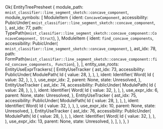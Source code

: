 Ok(
    EntityTreePresheet {
        module_path: `mnist_classifier::line_segment_sketch::concave_component`,
        module_symbols: [
            ModuleItem {
                ident: `ConcaveComponent`,
                accessibility: PubicUnder(
                    `mnist_classifier::line_segment_sketch::concave_component`,
                ),
                ast_idx: 77,
                path: TypePath(`mnist_classifier::line_segment_sketch::concave_component::ConcaveComponent, Struct`),
            },
            ModuleItem {
                ident: `find_concave_components`,
                accessibility: PubicUnder(
                    `mnist_classifier::line_segment_sketch::concave_component`,
                ),
                ast_idx: 78,
                path: FormPath(`mnist_classifier::line_segment_sketch::concave_component::find_concave_components, Function`),
            },
        ],
        entity_use_roots: EntityUseExprTrackers(
            [
                EntityUseTracker {
                    ast_idx: 73,
                    accessibility: PublicUnder(
                        ModulePath(
                            Id {
                                value: 28,
                            },
                        ),
                    ),
                    ident: Identifier(
                        Word(
                            Id {
                                value: 32,
                            },
                        ),
                    ),
                    use_expr_idx: 2,
                    parent: None,
                    state: Unresolved,
                },
                EntityUseTracker {
                    ast_idx: 74,
                    accessibility: PublicUnder(
                        ModulePath(
                            Id {
                                value: 28,
                            },
                        ),
                    ),
                    ident: Identifier(
                        Word(
                            Id {
                                value: 32,
                            },
                        ),
                    ),
                    use_expr_idx: 6,
                    parent: None,
                    state: Unresolved,
                },
                EntityUseTracker {
                    ast_idx: 75,
                    accessibility: PublicUnder(
                        ModulePath(
                            Id {
                                value: 28,
                            },
                        ),
                    ),
                    ident: Identifier(
                        Word(
                            Id {
                                value: 32,
                            },
                        ),
                    ),
                    use_expr_idx: 10,
                    parent: None,
                    state: Unresolved,
                },
                EntityUseTracker {
                    ast_idx: 76,
                    accessibility: PublicUnder(
                        ModulePath(
                            Id {
                                value: 28,
                            },
                        ),
                    ),
                    ident: Identifier(
                        Word(
                            Id {
                                value: 32,
                            },
                        ),
                    ),
                    use_expr_idx: 13,
                    parent: None,
                    state: Unresolved,
                },
            ],
        ),
    },
)